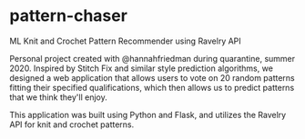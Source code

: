 # pattern-chaser
ML Knit and Crochet Pattern Recommender using Ravelry API

Personal project created with @hannahfriedman during quarantine, summer 2020.  Inspired by Stitch Fix and similar style prediction algorithms, we designed a web application that allows users to vote on 20 random patterns fitting their specified qualifications, which then allows us to predict patterns that we think they'll enjoy.

This application was built using Python and Flask, and utilizes the Ravelry API for knit and crochet patterns.
